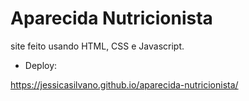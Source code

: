 # Aparecida Nutricionista
site feito usando HTML, CSS e Javascript. 

- Deploy:

https://jessicasilvano.github.io/aparecida-nutricionista/
